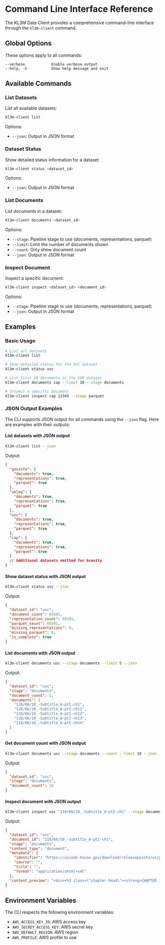 # Command Line Interface Reference

The KL3M Data Client provides a comprehensive command-line interface through the `kl3m-client` command.

## Global Options

These options apply to all commands:

```
--verbose            Enable verbose output
--help, -h           Show help message and exit
```

## Available Commands

### List Datasets

List all available datasets:

```bash
kl3m-client list
```

Options:
- `--json`: Output in JSON format

### Dataset Status

Show detailed status information for a dataset:

```bash
kl3m-client status <dataset_id>
```

Options:
- `--json`: Output in JSON format

### List Documents

List documents in a dataset:

```bash
kl3m-client documents <dataset_id>
```

Options:
- `--stage`: Pipeline stage to use (documents, representations, parquet)
- `--limit`: Limit the number of documents shown
- `--count`: Only show document count
- `--json`: Output in JSON format

### Inspect Document

Inspect a specific document:

```bash
kl3m-client inspect <dataset_id> <document_id>
```

Options:
- `--stage`: Pipeline stage to use (documents, representations, parquet)
- `--json`: Output in JSON format


## Examples

### Basic Usage

```bash
# List all datasets
kl3m-client list

# Show detailed status for the USC dataset
kl3m-client status usc

# List first 10 documents in the CAP dataset
kl3m-client documents cap --limit 10 --stage documents

# Inspect a specific document
kl3m-client inspect cap 12345 --stage parquet
```

### JSON Output Examples

The CLI supports JSON output for all commands using the `--json` flag. Here are examples with their outputs:

#### List datasets with JSON output

```bash
kl3m-client list --json
```

Output:
```json
{
  "govinfo": {
    "documents": true,
    "representations": true,
    "parquet": true
  },
  "ukleg": {
    "documents": true,
    "representations": true,
    "parquet": true
  },
  "usc": {
    "documents": true,
    "representations": true,
    "parquet": true
  },
  "cap": {
    "documents": true,
    "representations": true,
    "parquet": true
  }
  // Additional datasets omitted for brevity
}
```

#### Show dataset status with JSON output

```bash
kl3m-client status usc --json
```

Output:
```json
{
  "dataset_id": "usc",
  "document_count": 69391,
  "representation_count": 69391,
  "parquet_count": 69391,
  "missing_representations": 0,
  "missing_parquet": 0,
  "is_complete": true
}
```

#### List documents with JSON output

```bash
kl3m-client documents usc --stage documents --limit 5 --json
```

Output:
```json
{
  "dataset_id": "usc",
  "stage": "documents",
  "document_count": 5,
  "documents": [
    "118/66/10_-Subtitle_A-ptI-ch1",
    "118/66/10_-Subtitle_A-ptI-ch11",
    "118/66/10_-Subtitle_A-ptI-ch12",
    "118/66/10_-Subtitle_A-ptI-ch13",
    "118/66/10_-Subtitle_A-ptI-ch14"
  ]
}
```

#### Get document count with JSON output

```bash
kl3m-client documents usc --stage documents --count --limit 10 --json
```

Output:
```json
{
  "dataset_id": "usc",
  "stage": "documents",
  "document_count": 10
}
```

#### Inspect document with JSON output

```bash
kl3m-client inspect usc "118/66/10_-Subtitle_A-ptI-ch1" --stage documents --json
```

Output:
```json
{
  "dataset_id": "usc",
  "document_id": "118/66/10_-Subtitle_A-ptI-ch1",
  "stage": "documents",
  "content_type": "document",
  "metadata": {
    "identifier": "https://uscode.house.gov/download/releasepoints/us/pl/118/66/htm_usc10@118-66.zip#10_-Subtitle_A-ptI-ch1",
    "source": "",
    "title": "",
    "format": "application/xhtml+xml"
  },
  "content_preview": "<div><h3 class=\"chapter-head\"><strong>CHAPTER 1—DEFINITIONS, RULES OF CONSTRUCTION, CROSS REFERENCES, AND RELATED MATTERS</strong></h3>\r\n<!-- field-end:structuralhead -->\r\n<!-- field-start:analysis --"
}
```

## Environment Variables

The CLI respects the following environment variables:

- `AWS_ACCESS_KEY_ID`: AWS access key
- `AWS_SECRET_ACCESS_KEY`: AWS secret key
- `AWS_DEFAULT_REGION`: AWS region
- `AWS_PROFILE`: AWS profile to use
